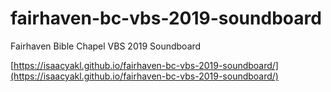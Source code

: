 # fairhaven-bc-vbs-2019-soundboard
Fairhaven Bible Chapel VBS 2019 Soundboard

[https://isaacyakl.github.io/fairhaven-bc-vbs-2019-soundboard/](https://isaacyakl.github.io/fairhaven-bc-vbs-2019-soundboard/)
